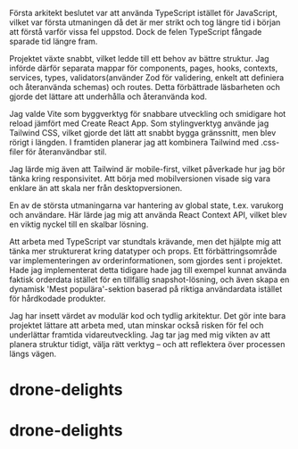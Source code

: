 Första arkitekt beslutet var att använda TypeScript istället för JavaScript, vilket var första utmaningen då det är mer strikt och tog längre tid i början att förstå varför vissa fel uppstod. Dock de felen TypeScript fångade sparade tid längre fram.

Projektet växte snabbt, vilket ledde till ett behov av bättre struktur. Jag införde därför separata mappar för components, pages, hooks, contexts, services, types, validators(använder Zod för validering, enkelt att definiera och återanvända schemas) och routes. Detta förbättrade läsbarheten och gjorde det lättare att underhålla och återanvända kod.

Jag valde Vite som byggverktyg för snabbare utveckling och smidigare hot reload jämfört med Create React App. Som stylingverktyg använde jag Tailwind CSS, vilket gjorde det lätt att snabbt bygga gränssnitt, men blev rörigt i längden. I framtiden planerar jag att kombinera Tailwind med .css-filer för återanvändbar stil.

Jag lärde mig även att Tailwind är mobile-first, vilket påverkade hur jag bör tänka kring responsivitet. Att börja med mobilversionen visade sig vara enklare än att skala ner från desktopversionen.

En av de största utmaningarna var hantering av global state, t.ex. varukorg och användare. Här lärde jag mig att använda React Context API, vilket blev en viktig nyckel till en skalbar lösning.

Att arbeta med TypeScript var stundtals krävande, men det hjälpte mig att tänka mer strukturerat kring datatyper och props. Ett förbättringsområde var implementeringen av orderinformationen, som gjordes sent i projektet. Hade jag implementerat detta tidigare hade jag till exempel kunnat använda faktisk orderdata istället för en tillfällig snapshot-lösning, och även skapa en dynamisk 'Mest populära'-sektion baserad på riktiga användardata istället för hårdkodade produkter.

Jag har insett värdet av modulär kod och tydlig arkitektur. Det gör inte bara projektet lättare att arbeta med, utan minskar också risken för fel och underlättar framtida vidareutveckling. Jag tar jag med mig vikten av att planera struktur tidigt, välja rätt verktyg – och att reflektera över processen längs vägen.
# drone-delights
# drone-delights
